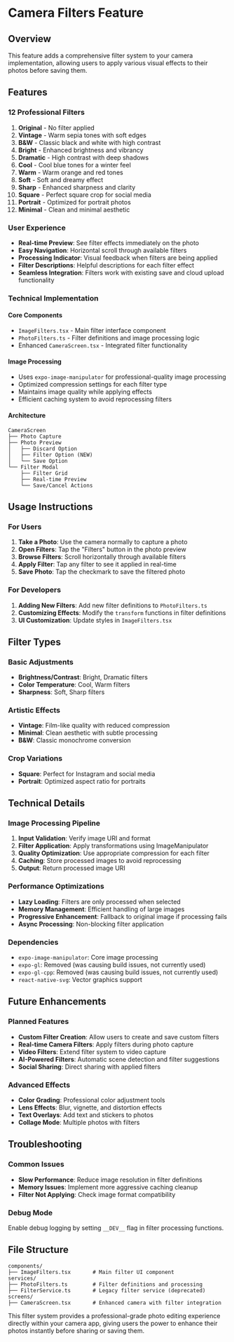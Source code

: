 # Camera Filters Feature

## Overview
This feature adds a comprehensive filter system to your camera implementation, allowing users to apply various visual effects to their photos before saving them.

## Features

### 12 Professional Filters
1. **Original** - No filter applied
2. **Vintage** - Warm sepia tones with soft edges
3. **B&W** - Classic black and white with high contrast
4. **Bright** - Enhanced brightness and vibrancy
5. **Dramatic** - High contrast with deep shadows
6. **Cool** - Cool blue tones for a winter feel
7. **Warm** - Warm orange and red tones
8. **Soft** - Soft and dreamy effect
9. **Sharp** - Enhanced sharpness and clarity
10. **Square** - Perfect square crop for social media
11. **Portrait** - Optimized for portrait photos
12. **Minimal** - Clean and minimal aesthetic

### User Experience
- **Real-time Preview**: See filter effects immediately on the photo
- **Easy Navigation**: Horizontal scroll through available filters
- **Processing Indicator**: Visual feedback when filters are being applied
- **Filter Descriptions**: Helpful descriptions for each filter effect
- **Seamless Integration**: Filters work with existing save and cloud upload functionality

### Technical Implementation

#### Core Components
- `ImageFilters.tsx` - Main filter interface component
- `PhotoFilters.ts` - Filter definitions and image processing logic
- Enhanced `CameraScreen.tsx` - Integrated filter functionality

#### Image Processing
- Uses `expo-image-manipulator` for professional-quality image processing
- Optimized compression settings for each filter type
- Maintains image quality while applying effects
- Efficient caching system to avoid reprocessing filters

#### Architecture
```
CameraScreen
├── Photo Capture
├── Photo Preview
│   ├── Discard Option
│   ├── Filter Option (NEW)
│   └── Save Option
└── Filter Modal
    ├── Filter Grid
    ├── Real-time Preview
    └── Save/Cancel Actions
```

## Usage Instructions

### For Users
1. **Take a Photo**: Use the camera normally to capture a photo
2. **Open Filters**: Tap the "Filters" button in the photo preview
3. **Browse Filters**: Scroll horizontally through available filters
4. **Apply Filter**: Tap any filter to see it applied in real-time
5. **Save Photo**: Tap the checkmark to save the filtered photo

### For Developers
1. **Adding New Filters**: Add new filter definitions to `PhotoFilters.ts`
2. **Customizing Effects**: Modify the `transform` functions in filter definitions
3. **UI Customization**: Update styles in `ImageFilters.tsx`

## Filter Types

### Basic Adjustments
- **Brightness/Contrast**: Bright, Dramatic filters
- **Color Temperature**: Cool, Warm filters
- **Sharpness**: Soft, Sharp filters

### Artistic Effects
- **Vintage**: Film-like quality with reduced compression
- **Minimal**: Clean aesthetic with subtle processing
- **B&W**: Classic monochrome conversion

### Crop Variations
- **Square**: Perfect for Instagram and social media
- **Portrait**: Optimized aspect ratio for portraits

## Technical Details

### Image Processing Pipeline
1. **Input Validation**: Verify image URI and format
2. **Filter Application**: Apply transformations using ImageManipulator
3. **Quality Optimization**: Use appropriate compression for each filter
4. **Caching**: Store processed images to avoid reprocessing
5. **Output**: Return processed image URI

### Performance Optimizations
- **Lazy Loading**: Filters are only processed when selected
- **Memory Management**: Efficient handling of large images
- **Progressive Enhancement**: Fallback to original image if processing fails
- **Async Processing**: Non-blocking filter application

### Dependencies
- `expo-image-manipulator`: Core image processing
- `expo-gl`: Removed (was causing build issues, not currently used)
- `expo-gl-cpp`: Removed (was causing build issues, not currently used)
- `react-native-svg`: Vector graphics support

## Future Enhancements

### Planned Features
- **Custom Filter Creation**: Allow users to create and save custom filters
- **Real-time Camera Filters**: Apply filters during photo capture
- **Video Filters**: Extend filter system to video capture
- **AI-Powered Filters**: Automatic scene detection and filter suggestions
- **Social Sharing**: Direct sharing with applied filters

### Advanced Effects
- **Color Grading**: Professional color adjustment tools
- **Lens Effects**: Blur, vignette, and distortion effects
- **Text Overlays**: Add text and stickers to photos
- **Collage Mode**: Multiple photos with filters

## Troubleshooting

### Common Issues
- **Slow Performance**: Reduce image resolution in filter definitions
- **Memory Issues**: Implement more aggressive caching cleanup
- **Filter Not Applying**: Check image format compatibility

### Debug Mode
Enable debug logging by setting `__DEV__` flag in filter processing functions.

## File Structure
```
components/
├── ImageFilters.tsx       # Main filter UI component
services/
├── PhotoFilters.ts        # Filter definitions and processing
├── FilterService.ts       # Legacy filter service (deprecated)
screens/
├── CameraScreen.tsx       # Enhanced camera with filter integration
```

This filter system provides a professional-grade photo editing experience directly within your camera app, giving users the power to enhance their photos instantly before sharing or saving them.
